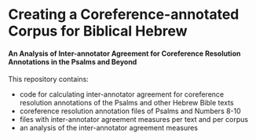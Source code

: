 # Creating a Coreference-annotated Corpus for Biblical Hebrew

#### An Analysis of Inter-annotator Agreement for Coreference Resolution Annotations in the Psalms and Beyond

This repository contains:

* code for calculating inter-annotator agreement for coreference resolution annotations of the Psalms and other Hebrew Bible texts
* coreference resolution annotation files of Psalms and Numbers 8-10
* files with inter-annotator agreement measures per text and per corpus
* an analysis of the inter-annotator agreement measures